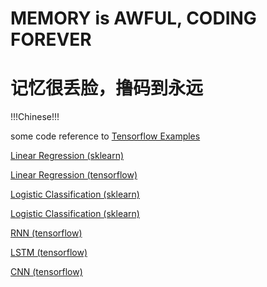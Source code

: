 
# MEMORY is AWFUL, CODING FOREVER

# 记忆很丢脸，撸码到永远

!!!Chinese!!!

some code reference to [Tensorflow Examples](https://github.com/aymericdamien/TensorFlow-Examples)

[Linear Regression (sklearn)](LinearRegression/sklearn_version.ipynb)

[Linear Regression (tensorflow)](LinearRegression/tensorflow_version.ipynb)

[Logistic Classification (sklearn)](LogisticClassification/sklearn_version.ipynb)

[Logistic Classification (sklearn)](LogisticClassification/tensorflow_version.ipynb)

[RNN (tensorflow)](RNN/RNN.ipynb)

[LSTM (tensorflow)](RNN/LSTM.ipynb)

[CNN (tensorflow)](Convolution/CNN_tensorflow.ipynb)


